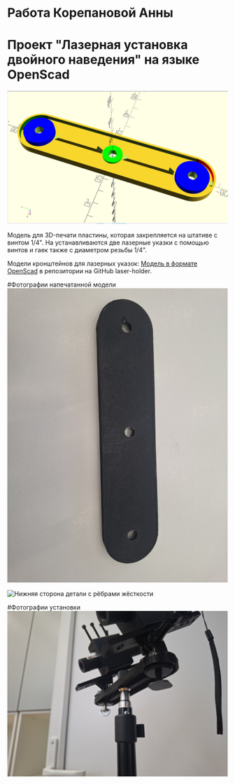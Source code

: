 # Работа Корепановой Анны
# Проект "Лазерная установка двойного наведения" на языке OpenScad

![Model in OpenScad plate for twin lasers](images/plate_twin_lasers.png)

Модель для 3D-печати пластины, которая закрепляется на штативе с винтом 1/4". На устанавливаются две лазерные указки с помощью винтов и гаек также с диаметром резьбы 1/4".

Модели кронштейнов для лазерных указок:
[Модель в формате OpenScad](https://github.com/ifizmat/laser-holder) в репозитории на GitHub laser-holder.

#Фотографии напечатанной модели
![Верхняя сторона детали](images/photo1.jpg)

![Нижняя сторона детали с рёбрами жёсткости](images/photo2.jpg)

#Фотографии установки  
![Model in OpenScad plate for twin lasers](images/twin_lasers.jpg)